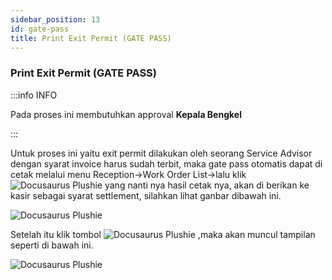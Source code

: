 ```yaml
---
sidebar_position: 13
id: gate-pass
title: Print Exit Permit (GATE PASS)
---
```


### Print Exit Permit (GATE PASS)

:::info INFO

Pada proses ini membutuhkan approval **Kepala Bengkel**

:::

Untuk proses ini yaitu exit permit dilakukan oleh seorang Service Advisor dengan syarat invoice harus sudah terbit, maka gate pass otomatis dapat di cetak melalui menu Reception->Work Order List->lalu klik ![Docusaurus Plushie](/img/general-repair/gate-pass/tigatitik.png) yang nanti nya hasil cetak nya, akan di berikan ke kasir sebagai syarat settlement, silahkan lihat ganbar dibawah ini.

![Docusaurus Plushie](/img/general-repair/gate-pass/1.png)

Setelah itu klik tombol ![Docusaurus Plushie](/img/general-repair/gate-pass/printexitpermit.png) ,maka akan muncul tampilan seperti di bawah ini.

![Docusaurus Plushie](/img/general-repair/gate-pass/2.png)